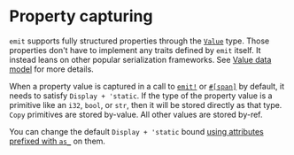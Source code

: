 # Property capturing

`emit` supports fully structured properties through the [`Value`](https://docs.rs/emit/0.11.0-alpha.21/emit/struct.Value.html) type. Those properties don't have to implement any traits defined by `emit` itself. It instead leans on other popular serialization frameworks. See [Value data model](./events.md#value-data-model) for more details.

When a property value is captured in a call to [`emit!`](https://docs.rs/emit/0.11.0-alpha.21/emit/macro.emit.html) or [`#[span]`](https://docs.rs/emit/0.11.0-alpha.21/emit/attr.span.html) by default, it needs to satisfy `Display + 'static`. If the type of the property value is a primitive like an `i32`, `bool`, or `str`, then it will be stored directly as that type. `Copy` primitives are stored by-value. All other values are stored by-ref.

You can change the default `Display + 'static` bound [using attributes prefixed with `as_`](https://docs.rs/emit/0.11.0-alpha.21/emit/attr.span.html?search=attr%3Aas_) on them.
